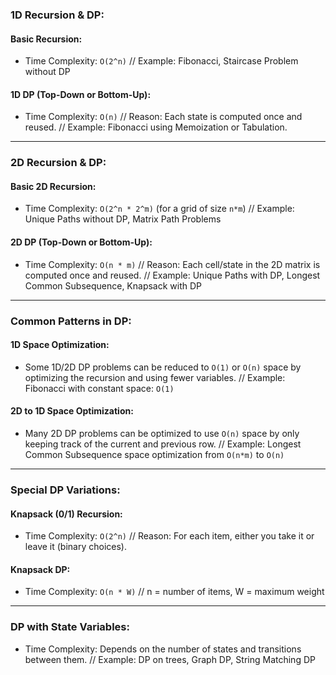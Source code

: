 ### 1D Recursion & DP:

#### Basic Recursion:
- Time Complexity: `O(2^n)`
  // Example: Fibonacci, Staircase Problem without DP

#### 1D DP (Top-Down or Bottom-Up):
- Time Complexity: `O(n)`
  // Reason: Each state is computed once and reused.
  // Example: Fibonacci using Memoization or Tabulation.

---

### 2D Recursion & DP:

#### Basic 2D Recursion:
- Time Complexity: `O(2^n * 2^m)` (for a grid of size `n*m`)
  // Example: Unique Paths without DP, Matrix Path Problems

#### 2D DP (Top-Down or Bottom-Up):
- Time Complexity: `O(n * m)`
  // Reason: Each cell/state in the 2D matrix is computed once and reused.
  // Example: Unique Paths with DP, Longest Common Subsequence, Knapsack with DP

---

### Common Patterns in DP:

#### 1D Space Optimization:
- Some 1D/2D DP problems can be reduced to `O(1)` or `O(n)` space by optimizing the recursion and using fewer variables.
  // Example: Fibonacci with constant space: `O(1)`

#### 2D to 1D Space Optimization:
- Many 2D DP problems can be optimized to use `O(n)` space by only keeping track of the current and previous row.
  // Example: Longest Common Subsequence space optimization from `O(n*m)` to `O(n)`

---

### Special DP Variations:

#### Knapsack (0/1) Recursion:
- Time Complexity: `O(2^n)`
  // Reason: For each item, either you take it or leave it (binary choices).

#### Knapsack DP:
- Time Complexity: `O(n * W)`
  // n = number of items, W = maximum weight

---

### DP with State Variables:
- Time Complexity: Depends on the number of states and transitions between them.
  // Example: DP on trees, Graph DP, String Matching DP
